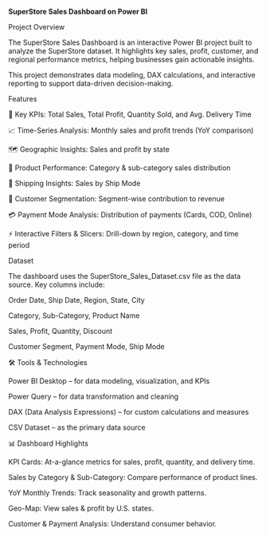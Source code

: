 **SuperStore Sales Dashboard on Power BI**

Project Overview

The SuperStore Sales Dashboard is an interactive Power BI project built to analyze the SuperStore dataset.
It highlights key sales, profit, customer, and regional performance metrics, helping businesses gain actionable insights.

This project demonstrates data modeling, DAX calculations, and interactive reporting to support data-driven decision-making.

Features

🔹 Key KPIs: Total Sales, Total Profit, Quantity Sold, and Avg. Delivery Time

📈 Time-Series Analysis: Monthly sales and profit trends (YoY comparison)

🗺️ Geographic Insights: Sales and profit by state

🛒 Product Performance: Category & sub-category sales distribution

🚚 Shipping Insights: Sales by Ship Mode

👥 Customer Segmentation: Segment-wise contribution to revenue

💳 Payment Mode Analysis: Distribution of payments (Cards, COD, Online)

⚡ Interactive Filters & Slicers: Drill-down by region, category, and time period

Dataset

The dashboard uses the SuperStore_Sales_Dataset.csv
 file as the data source.
Key columns include:

Order Date, Ship Date, Region, State, City

Category, Sub-Category, Product Name

Sales, Profit, Quantity, Discount

Customer Segment, Payment Mode, Ship Mode

🛠️ Tools & Technologies

Power BI Desktop – for data modeling, visualization, and KPIs

Power Query – for data transformation and cleaning

DAX (Data Analysis Expressions) – for custom calculations and measures

CSV Dataset – as the primary data source

📊 Dashboard Highlights

KPI Cards: At-a-glance metrics for sales, profit, quantity, and delivery time.

Sales by Category & Sub-Category: Compare performance of product lines.

YoY Monthly Trends: Track seasonality and growth patterns.

Geo-Map: View sales & profit by U.S. states.

Customer & Payment Analysis: Understand consumer behavior.
